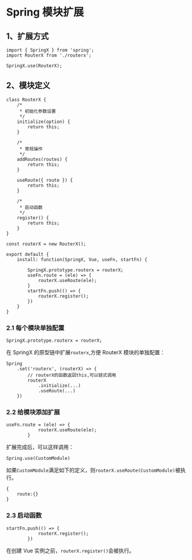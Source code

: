 # Spring 模块扩展

## 1、扩展方式

```
import { SpringX } from 'spring';
import RouterX from './routerx';

SpringX.use(RouterX);
```

## 2、模块定义

```
class RouterX {
    /*
     * 初始化参数设置
     */
    initialize(option) {
        return this;
    }

    /*
     * 常规操作
     */
    addRoutes(routes) {
        return this;
    }

    useRoute({ route }) {
        return this;
    }

    /*
     * 启动函数
     */
    register() {
        return this;
    }
}

const routerX = new RouterX();

export default {
    install: function(SpringX, Vue, useFn, startFn) {

        SpringX.prototype.routerx = routerX;
        useFn.route = (ele) => {
            routerX.useRoute(ele);
        }
        startFn.push(() => {
            routerX.register();
        })
    }
}
```

### 2.1 每个模块单独配置

```
SpringX.prototype.routerx = routerX;
```

在 SpringX 的原型链中扩展`routerx`,方便 RouterX 模块的单独配置：

```
Spring
    .set('routerx', (routerX) => {
        // routerX的函数返回this,可以链式调用
        routerX
            .initialize(...)
            .useRoute(...)
    })
```

### 2.2 给模块添加扩展

```
useFn.route = (ele) => {
            routerX.useRoute(ele);
        }
```

扩展完成后，可以这样调用：

```
Spring.use(CustomModule)
```

如果`CustomModule`满足如下的定义，则`routerX.useRoute(CustomModule)`被执行。

```
{
    route:{}
}
```

### 2.3 启动函数

```
startFn.push(() => {
            routerX.register();
        })
```

在创建 Vue 实例之前，`routerX.register()`会被执行。
